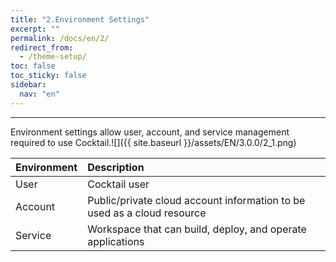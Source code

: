 ```yaml
---
title: "2.Environment Settings"
excerpt: ""
permalink: /docs/en/2/
redirect_from:
  - /theme-setup/
toc: false
toc_sticky: false
sidebar:
  nav: "en"
---
```



---

Environment settings allow user, account, and service management required to use Cocktail.![]({{ site.baseurl }}/assets/EN/3.0.0/2_1.png)

| Environment | **Description** |
| :--- | :--- |
| User | Cocktail user |
| Account | Public/private cloud account information to be used as a cloud resource |
| Service | Workspace that can build, deploy, and operate applications |
